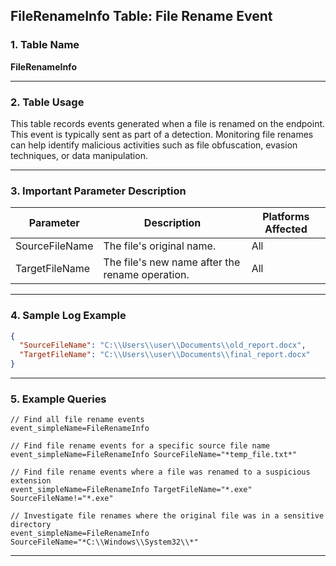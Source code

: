 ## FileRenameInfo Table: File Rename Event

### 1. Table Name
**FileRenameInfo**

---

### 2. Table Usage
This table records events generated when a file is renamed on the endpoint. This event is typically sent as part of a detection. Monitoring file renames can help identify malicious activities such as file obfuscation, evasion techniques, or data manipulation.

---

### 3. Important Parameter Description

| Parameter      | Description                               | Platforms Affected |
|----------------|-------------------------------------------|--------------------|
| SourceFileName | The file's original name.                 | All                |
| TargetFileName | The file's new name after the rename operation. | All                |

---

### 4. Sample Log Example

```json
{
  "SourceFileName": "C:\\Users\\user\\Documents\\old_report.docx",
  "TargetFileName": "C:\\Users\\user\\Documents\\final_report.docx"
}
```
---

### 5. Example Queries
```xql
// Find all file rename events
event_simpleName=FileRenameInfo

// Find file rename events for a specific source file name
event_simpleName=FileRenameInfo SourceFileName="*temp_file.txt*"

// Find file rename events where a file was renamed to a suspicious extension
event_simpleName=FileRenameInfo TargetFileName="*.exe" SourceFileName!="*.exe"

// Investigate file renames where the original file was in a sensitive directory
event_simpleName=FileRenameInfo SourceFileName="*C:\\Windows\\System32\\*"
```
---